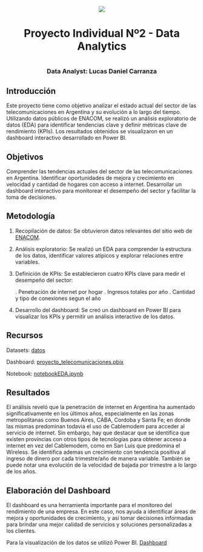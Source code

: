 <p align=center><img src=https://d31uz8lwfmyn8g.cloudfront.net/Assets/logo-henry-white-lg.png><p>
  
# <h1 align=center>**Proyecto Individual Nº2 - Data Analytics**</h1>

# <h3 align=center>**Data Analyst: Lucas Daniel Carranza**</h3>

## Introducción
Este proyecto tiene como objetivo analizar el estado actual del sector de las telecomunicaciones en Argentina y su evolución a lo largo del tiempo. Utilizando datos públicos de ENACOM, se realizó un análisis exploratorio de datos (EDA) para identificar tendencias clave y definir métricas clave de rendimiento (KPIs). Los resultados obtenidos se visualizaron en un dashboard interactivo desarrollado en Power BI.

## Objetivos
Comprender las tendencias actuales del sector de las telecomunicaciones en Argentina.
Identificar oportunidades de mejora y crecimiento en velocidad y cantidad de hogares con acceso a internet.
Desarrollar un dashboard interactivo para monitorear el desempeño del sector y facilitar la toma de decisiones.

## Metodología
1. Recopilación de datos: Se obtuvieron datos relevantes del sitio web de [ENACOM](https://indicadores.enacom.gob.ar/datos-abiertos).
2. Análisis exploratorio: Se realizó un EDA para comprender la estructura de los datos, identificar valores atípicos y explorar relaciones entre variables.
3. Definición de KPIs: Se establecieron cuatro KPIs clave para medir el desempeño del sector:

   . Penetración de internet por hogar
   . Ingresos totales por año
   . Cantidad y tipo de conexiones segun el año
  
5. Desarrollo del dashboard: Se creó un dashboard en Power BI para visualizar los KPIs y permitir un análisis interactivo de los datos.



## Recursos
Datasets: [datos](https://github.com/CarryARG/telecomunicaciones_proyecto_2_part_time/tree/main/datos)

Dashboard: [proyecto_telecomunicaciones.pbix](https://github.com/CarryARG/telecomunicaciones_proyecto_2_part_time/blob/main/proyecto_telecomunicaciones.pbix)

Notebook: [notebookEDA.ipynb](https://github.com/CarryARG/telecomunicaciones_proyecto_2_part_time/blob/main/notebookEDA.ipynb)



## Resultados
El análisis reveló que la penetración de internet en Argentina ha aumentado significativamente en los últimos años, especialmente en las zonas metropolitanas como Buenos Aires, CABA, Cordoba y Santa Fe; en donde las mismas predominan todavia el uso de Cablemodem para acceder al servicio de internet. Sin embargo, hay que destacar que se identifica que existen provincias con otros tipos de tecnologías para obtener acceso a internet en vez del Cablemodem, como en San Luis que predomina el Wireless.
Se identifica ademas un crecimiento con tendencia positiva al ingreso de dinero por cada trimestre/año de manera variable.
También se puede notar una evolución de la velocidad de bajada por trimestre a lo largo de los años.

## Elaboración del Dashboard
El dashboard es una herramienta importante para el monitoreo del rendimiento de una empresa. En este caso, nos ayuda a identificar áreas de mejora y oportunidades de crecimiento, y así tomar decisiones informadas para brindar una mejor calidad de servicios y soluciones personalizadas a los clientes. 

Para la visualización de los datos se utilizó Power BI. [Dashboard](https://github.com/CarryARG/telecomunicaciones_proyecto_2_part_time/blob/main/proyecto_telecomunicaciones.pbix)
